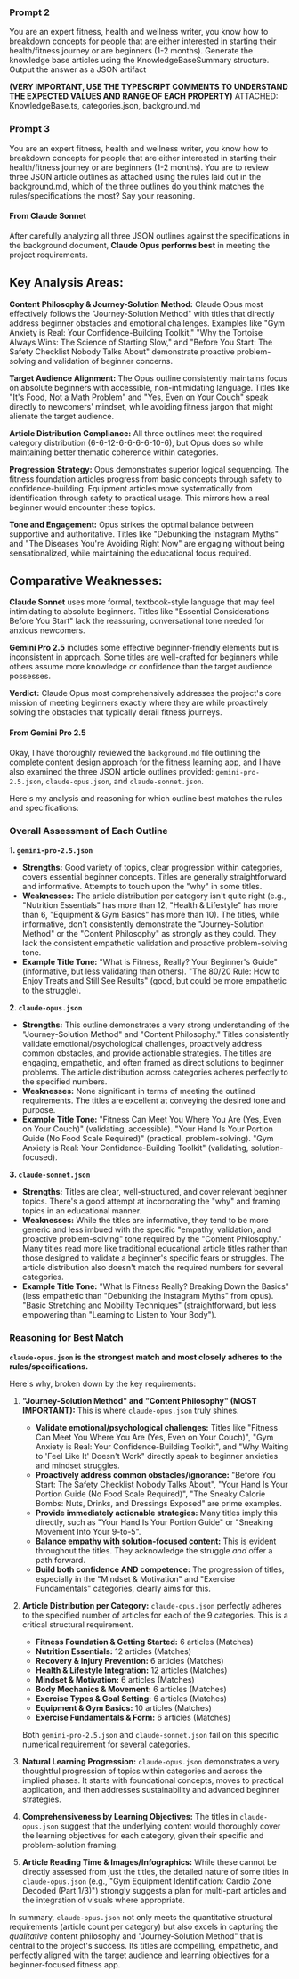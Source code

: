 
### Prompt 2
You are an expert fitness, health and wellness writer, you know how to breakdown concepts for people that are either interested in starting their health/fitness journey or are beginners (1-2 months). Generate the knowledge base articles using the KnowledgeBaseSummary structure. Output the answer as a JSON artifact

 **(VERY IMPORTANT, USE THE TYPESCRIPT COMMENTS TO UNDERSTAND THE EXPECTED VALUES AND RANGE OF EACH PROPERTY)**
 ATTACHED: KnowledgeBase.ts, categories.json, background.md



### Prompt 3
 You are an expert fitness, health and wellness writer, you know how to breakdown concepts for people that are either interested in starting their health/fitness journey or are beginners (1-2 months). You are to review three JSON article outlines as attached using the rules laid out in the background.md, which of the three outlines do you think matches the rules/specifications the most? Say your reasoning.

#### From Claude Sonnet
After carefully analyzing all three JSON outlines against the specifications in the background document, **Claude Opus performs best** in meeting the project requirements.

## Key Analysis Areas:

**Content Philosophy & Journey-Solution Method:**
Claude Opus most effectively follows the "Journey-Solution Method" with titles that directly address beginner obstacles and emotional challenges. Examples like "Gym Anxiety is Real: Your Confidence-Building Toolkit," "Why the Tortoise Always Wins: The Science of Starting Slow," and "Before You Start: The Safety Checklist Nobody Talks About" demonstrate proactive problem-solving and validation of beginner concerns.

**Target Audience Alignment:**
The Opus outline consistently maintains focus on absolute beginners with accessible, non-intimidating language. Titles like "It's Food, Not a Math Problem" and "Yes, Even on Your Couch" speak directly to newcomers' mindset, while avoiding fitness jargon that might alienate the target audience.

**Article Distribution Compliance:**
All three outlines meet the required category distribution (6-6-12-6-6-6-6-10-6), but Opus does so while maintaining better thematic coherence within categories.

**Progression Strategy:**
Opus demonstrates superior logical sequencing. The fitness foundation articles progress from basic concepts through safety to confidence-building. Equipment articles move systematically from identification through safety to practical usage. This mirrors how a real beginner would encounter these topics.

**Tone and Engagement:**
Opus strikes the optimal balance between supportive and authoritative. Titles like "Debunking the Instagram Myths" and "The Diseases You're Avoiding Right Now" are engaging without being sensationalized, while maintaining the educational focus required.

## Comparative Weaknesses:

**Claude Sonnet** uses more formal, textbook-style language that may feel intimidating to absolute beginners. Titles like "Essential Considerations Before You Start" lack the reassuring, conversational tone needed for anxious newcomers.

**Gemini Pro 2.5** includes some effective beginner-friendly elements but is inconsistent in approach. Some titles are well-crafted for beginners while others assume more knowledge or confidence than the target audience possesses.

**Verdict:** Claude Opus most comprehensively addresses the project's core mission of meeting beginners exactly where they are while proactively solving the obstacles that typically derail fitness journeys.

#### From Gemini Pro 2.5
Okay, I have thoroughly reviewed the `background.md` file outlining the complete content design approach for the fitness learning app, and I have also examined the three JSON article outlines provided: `gemini-pro-2.5.json`, `claude-opus.json`, and `claude-sonnet.json`.

Here's my analysis and reasoning for which outline best matches the rules and specifications:

### **Overall Assessment of Each Outline**

**1. `gemini-pro-2.5.json`**
*   **Strengths:** Good variety of topics, clear progression within categories, covers essential beginner concepts. Titles are generally straightforward and informative. Attempts to touch upon the "why" in some titles.
*   **Weaknesses:** The article distribution per category isn't quite right (e.g., "Nutrition Essentials" has more than 12, "Health & Lifestyle" has more than 6, "Equipment & Gym Basics" has more than 10). The titles, while informative, don't consistently demonstrate the "Journey-Solution Method" or the "Content Philosophy" as strongly as they could. They lack the consistent empathetic validation and proactive problem-solving tone.
*   **Example Title Tone:** "What is Fitness, Really? Your Beginner's Guide" (informative, but less validating than others). "The 80/20 Rule: How to Enjoy Treats and Still See Results" (good, but could be more empathetic to the struggle).

**2. `claude-opus.json`**
*   **Strengths:** This outline demonstrates a very strong understanding of the "Journey-Solution Method" and "Content Philosophy." Titles consistently validate emotional/psychological challenges, proactively address common obstacles, and provide actionable strategies. The titles are engaging, empathetic, and often framed as direct solutions to beginner problems. The article distribution across categories adheres perfectly to the specified numbers.
*   **Weaknesses:** None significant in terms of meeting the outlined requirements. The titles are excellent at conveying the desired tone and purpose.
*   **Example Title Tone:** "Fitness Can Meet You Where You Are (Yes, Even on Your Couch)" (validating, accessible). "Your Hand Is Your Portion Guide (No Food Scale Required)" (practical, problem-solving). "Gym Anxiety is Real: Your Confidence-Building Toolkit" (validating, solution-focused).

**3. `claude-sonnet.json`**
*   **Strengths:** Titles are clear, well-structured, and cover relevant beginner topics. There's a good attempt at incorporating the "why" and framing topics in an educational manner.
*   **Weaknesses:** While the titles are informative, they tend to be more generic and less imbued with the specific "empathy, validation, and proactive problem-solving" tone required by the "Content Philosophy." Many titles read more like traditional educational article titles rather than those designed to validate a beginner's specific fears or struggles. The article distribution also doesn't match the required numbers for several categories.
*   **Example Title Tone:** "What Is Fitness Really? Breaking Down the Basics" (less empathetic than "Debunking the Instagram Myths" from opus). "Basic Stretching and Mobility Techniques" (straightforward, but less empowering than "Learning to Listen to Your Body").

### **Reasoning for Best Match**

**`claude-opus.json` is the strongest match and most closely adheres to the rules/specifications.**

Here's why, broken down by the key requirements:

1.  **"Journey-Solution Method" and "Content Philosophy" (MOST IMPORTANT):** This is where `claude-opus.json` truly shines.
    *   **Validate emotional/psychological challenges:** Titles like "Fitness Can Meet You Where You Are (Yes, Even on Your Couch)", "Gym Anxiety is Real: Your Confidence-Building Toolkit", and "Why Waiting to 'Feel Like It' Doesn't Work" directly speak to beginner anxieties and mindset struggles.
    *   **Proactively address common obstacles/ignorance:** "Before You Start: The Safety Checklist Nobody Talks About", "Your Hand Is Your Portion Guide (No Food Scale Required)", "The Sneaky Calorie Bombs: Nuts, Drinks, and Dressings Exposed" are prime examples.
    *   **Provide immediately actionable strategies:** Many titles imply this directly, such as "Your Hand Is Your Portion Guide" or "Sneaking Movement Into Your 9-to-5".
    *   **Balance empathy with solution-focused content:** This is evident throughout the titles. They acknowledge the struggle *and* offer a path forward.
    *   **Build both confidence AND competence:** The progression of titles, especially in the "Mindset & Motivation" and "Exercise Fundamentals" categories, clearly aims for this.

2.  **Article Distribution per Category:** `claude-opus.json` perfectly adheres to the specified number of articles for each of the 9 categories. This is a critical structural requirement.

    *   **Fitness Foundation & Getting Started:** 6 articles (Matches)
    *   **Nutrition Essentials:** 12 articles (Matches)
    *   **Recovery & Injury Prevention:** 6 articles (Matches)
    *   **Health & Lifestyle Integration:** 12 articles (Matches)
    *   **Mindset & Motivation:** 6 articles (Matches)
    *   **Body Mechanics & Movement:** 6 articles (Matches)
    *   **Exercise Types & Goal Setting:** 6 articles (Matches)
    *   **Equipment & Gym Basics:** 10 articles (Matches)
    *   **Exercise Fundamentals & Form:** 6 articles (Matches)

    Both `gemini-pro-2.5.json` and `claude-sonnet.json` fail on this specific numerical requirement for several categories.

3.  **Natural Learning Progression:** `claude-opus.json` demonstrates a very thoughtful progression of topics within categories and across the implied phases. It starts with foundational concepts, moves to practical application, and then addresses sustainability and advanced beginner strategies.

4.  **Comprehensiveness by Learning Objectives:** The titles in `claude-opus.json` suggest that the underlying content would thoroughly cover the learning objectives for each category, given their specific and problem-solution framing.

5.  **Article Reading Time & Images/Infographics:** While these cannot be directly assessed from just the titles, the detailed nature of some titles in `claude-opus.json` (e.g., "Gym Equipment Identification: Cardio Zone Decoded (Part 1/3)") strongly suggests a plan for multi-part articles and the integration of visuals where appropriate.

In summary, `claude-opus.json` not only meets the quantitative structural requirements (article count per category) but also excels in capturing the *qualitative* content philosophy and "Journey-Solution Method" that is central to the project's success. Its titles are compelling, empathetic, and perfectly aligned with the target audience and learning objectives for a beginner-focused fitness app.